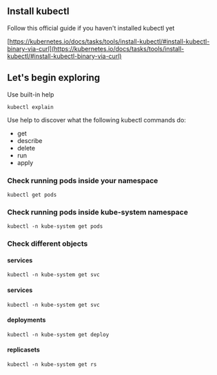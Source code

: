 ## Install kubectl
  Follow this official guide if you haven't installed kubectl yet

  [https://kubernetes.io/docs/tasks/tools/install-kubectl/#install-kubectl-binary-via-curl](https://kubernetes.io/docs/tasks/tools/install-kubectl/#install-kubectl-binary-via-curl)


## Let's begin exploring
Use built-in help

```
kubectl explain
```

Use help to discover what the following kubectl commands do:
  * get
  * describe
  * delete
  * run
  * apply

### Check running pods inside your namespace
```
kubectl get pods
```

### Check running pods inside kube-system namespace
```
kubectl -n kube-system get pods
```

### Check different objects
#### services
```
kubectl -n kube-system get svc
```
#### services
```
kubectl -n kube-system get svc
```
#### deployments
```
kubectl -n kube-system get deploy
```
#### replicasets
```
kubectl -n kube-system get rs
```
